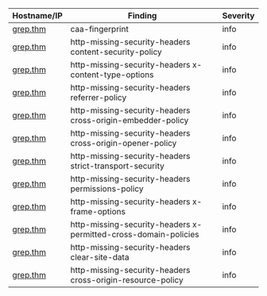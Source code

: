 | Hostname/IP | Finding | Severity |
| --- | --- | --- |
| [grep.thm](caa-fingerprint-grep.thm.md) | caa-fingerprint  | info |
| [grep.thm](http-missing-security-headers-https___grep.thm-content-security-policy.md) | http-missing-security-headers content-security-policy | info |
| [grep.thm](http-missing-security-headers-https___grep.thm-x-content-type-options.md) | http-missing-security-headers x-content-type-options | info |
| [grep.thm](http-missing-security-headers-https___grep.thm-referrer-policy.md) | http-missing-security-headers referrer-policy | info |
| [grep.thm](http-missing-security-headers-https___grep.thm-cross-origin-embedder-policy.md) | http-missing-security-headers cross-origin-embedder-policy | info |
| [grep.thm](http-missing-security-headers-https___grep.thm-cross-origin-opener-policy.md) | http-missing-security-headers cross-origin-opener-policy | info |
| [grep.thm](http-missing-security-headers-https___grep.thm-strict-transport-security.md) | http-missing-security-headers strict-transport-security | info |
| [grep.thm](http-missing-security-headers-https___grep.thm-permissions-policy.md) | http-missing-security-headers permissions-policy | info |
| [grep.thm](http-missing-security-headers-https___grep.thm-x-frame-options.md) | http-missing-security-headers x-frame-options | info |
| [grep.thm](http-missing-security-headers-https___grep.thm-x-permitted-cross-domain-policies.md) | http-missing-security-headers x-permitted-cross-domain-policies | info |
| [grep.thm](http-missing-security-headers-https___grep.thm-clear-site-data.md) | http-missing-security-headers clear-site-data | info |
| [grep.thm](http-missing-security-headers-https___grep.thm-cross-origin-resource-policy.md) | http-missing-security-headers cross-origin-resource-policy | info |
